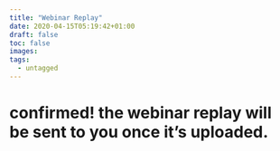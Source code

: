```yaml
---
title: "Webinar Replay"
date: 2020-04-15T05:19:42+01:00
draft: false
toc: false
images:
tags:
  - untagged
---
```


# confirmed! the webinar replay will be sent to you once it’s uploaded.
